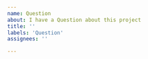 ```yaml
---
name: Question
about: I have a Question about this project
title: ''
labels: 'Question'
assignees: ''

---
```

